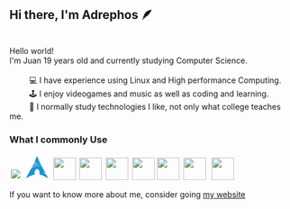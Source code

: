 ## Hi there, I'm Adrephos 🪶
<br>
Hello world! <br>
I'm Juan 19 years old and currently studying Computer Science.<br>
<br>
&ensp;&ensp;&ensp;&ensp;&ensp;💻 I have experience using Linux and High performance Computing.<br>
&ensp;&ensp;&ensp;&ensp;&ensp;🕹️ I enjoy videogames and music as well as coding and learning.<br>
&ensp;&ensp;&ensp;&ensp;&ensp;🧠 I normally study technologies I like, not only what college teaches me.<br>

### What I commonly Use

<div>
	<img src="https://upload.wikimedia.org/wikipedia/commons/thumb/3/3a/Neovim-mark.svg/1680px-Neovim-mark.svg.png" style="width: auto; height: 40px; padding: 3px;"/>
	<img src="https://github.com/afriguez/afriguez/blob/master/archlinux.png" style="width: 40px; height: 40px; padding: 3px;"/>
	<img src="https://cdn.jsdelivr.net/gh/devicons/devicon/icons/go/go-original.svg" style="width: 40px; height: 40px; padding: 2px;"/> 
	<img src="https://cdn.jsdelivr.net/gh/devicons/devicon/icons/firebase/firebase-plain.svg" style="width: 40px; height: 40px"/>
	<img src="https://cdn.jsdelivr.net/gh/devicons/devicon/icons/python/python-plain.svg" style="width: 40px; height: 40px; padding: 3px"/>
	<img src="https://cdn.jsdelivr.net/gh/devicons/devicon/icons/react/react-original.svg" style="width: 40px; height: 40px"/>
	<img src="https://cdn.jsdelivr.net/gh/devicons/devicon/icons/cplusplus/cplusplus-original.svg" style="width: 40px; height: 40px"/>
	<img src="https://cdn.jsdelivr.net/gh/devicons/devicon/icons/typescript/typescript-original.svg" style="width: 40px; height: 40px; padding: 3px;"/>
	<img src="https://cdn.jsdelivr.net/gh/devicons/devicon/icons/git/git-original.svg" style="width: 40px; height: 40px; padding: 3px;"/>
</div>

If you want to know more about me, consider going [my website](https://adrephos.com)
